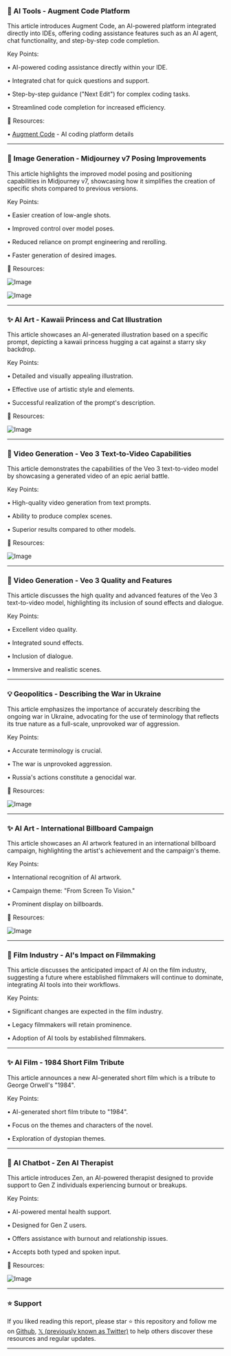 ### 🤖 AI Tools - Augment Code Platform

This article introduces Augment Code, an AI-powered platform integrated directly into IDEs, offering coding assistance features such as an AI agent, chat functionality, and step-by-step code completion.


Key Points:

• AI-powered coding assistance directly within your IDE.

• Integrated chat for quick questions and support.

• Step-by-step guidance ("Next Edit") for complex coding tasks.

• Streamlined code completion for increased efficiency.


🔗 Resources:

• [Augment Code](https://ainsider.pl/augement-code/) - AI coding platform details


---
### 🚀 Image Generation - Midjourney v7 Posing Improvements

This article highlights the improved model posing and positioning capabilities in Midjourney v7, showcasing how it simplifies the creation of specific shots compared to previous versions.


Key Points:

• Easier creation of low-angle shots.

• Improved control over model poses.

• Reduced reliance on prompt engineering and rerolling.

• Faster generation of desired images.


🔗 Resources:

![Image](https://pbs.twimg.com/media/GshwVBNWcAAWOyK?format=jpg&name=small)

![Image](https://pbs.twimg.com/media/GshwbdvWgAANm-r?format=jpg&name=small)


---
### ✨ AI Art - Kawaii Princess and Cat Illustration

This article showcases an AI-generated illustration based on a specific prompt, depicting a kawaii princess hugging a cat against a starry sky backdrop.


Key Points:

• Detailed and visually appealing illustration.

• Effective use of artistic style and elements.

• Successful realization of the prompt's description.


🔗 Resources:

![Image](https://pbs.twimg.com/media/Gs1tnjJbMAAwZNj?format=jpg&name=small)


---
### 🚀 Video Generation - Veo 3 Text-to-Video Capabilities

This article demonstrates the capabilities of the Veo 3 text-to-video model by showcasing a generated video of an epic aerial battle.


Key Points:

• High-quality video generation from text prompts.

• Ability to produce complex scenes.

• Superior results compared to other models.


🔗 Resources:

![Image](https://pbs.twimg.com/amplify_video_thumb/1931305696429039616/img/zo29hyUY9CPWMCwR.jpg)


---
### 🤖 Video Generation - Veo 3 Quality and Features

This article discusses the high quality and advanced features of the Veo 3 text-to-video model, highlighting its inclusion of sound effects and dialogue.


Key Points:

• Excellent video quality.

• Integrated sound effects.

• Inclusion of dialogue.

• Immersive and realistic scenes.


---
### 💡 Geopolitics - Describing the War in Ukraine

This article emphasizes the importance of accurately describing the ongoing war in Ukraine, advocating for the use of terminology that reflects its true nature as a full-scale, unprovoked war of aggression.


Key Points:

• Accurate terminology is crucial.

• The war is unprovoked aggression.

• Russia's actions constitute a genocidal war.


🔗 Resources:

![Image](https://pbs.twimg.com/media/Gsv931GXgAAEmPd?format=jpg&name=small)


---
### ✨ AI Art - International Billboard Campaign

This article showcases an AI artwork featured in an international billboard campaign, highlighting the artist's achievement and the campaign's theme.


Key Points:

• International recognition of AI artwork.

• Campaign theme: "From Screen To Vision."

• Prominent display on billboards.


🔗 Resources:

![Image](https://pbs.twimg.com/amplify_video_thumb/1930952126366142464/img/acQirNIzcXOazMR3.jpg)


---
### 🤖 Film Industry - AI's Impact on Filmmaking

This article discusses the anticipated impact of AI on the film industry, suggesting a future where established filmmakers will continue to dominate, integrating AI tools into their workflows.


Key Points:

• Significant changes are expected in the film industry.

• Legacy filmmakers will retain prominence.

• Adoption of AI tools by established filmmakers.


---
### ✨ AI Film - 1984 Short Film Tribute

This article announces a new AI-generated short film which is a tribute to George Orwell's "1984".


Key Points:

• AI-generated short film tribute to "1984".

• Focus on the themes and characters of the novel.

•  Exploration of dystopian themes.


---
### 🤖 AI Chatbot - Zen AI Therapist

This article introduces Zen, an AI-powered therapist designed to provide support to Gen Z individuals experiencing burnout or breakups.


Key Points:

• AI-powered mental health support.

• Designed for Gen Z users.

• Offers assistance with burnout and relationship issues.

• Accepts both typed and spoken input.



🔗 Resources:

![Image](https://pbs.twimg.com/amplify_video_thumb/1931084147134504960/img/vJQlixZssfTjxjFu.jpg)


---

### ⭐️ Support

If you liked reading this report, please star ⭐️ this repository and follow me on [Github](https://github.com/Drix10), [𝕏 (previously known as Twitter)](https://x.com/DRIX_10_) to help others discover these resources and regular updates.

---